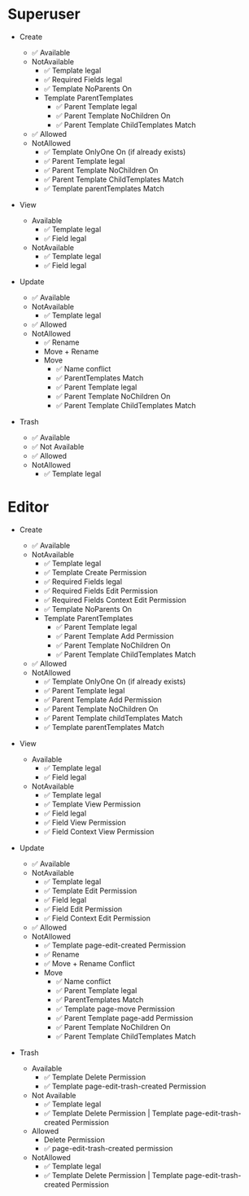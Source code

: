 Superuser
=========
- Create
  - ✅ Available
  - NotAvailable
    - ✅ Template legal
    - ✅ Required Fields legal
    - ✅ Template NoParents On
    - Template ParentTemplates
      - ✅ Parent Template legal
      - ✅ Parent Template NoChildren On
      - ✅ Parent Template ChildTemplates Match
  - ✅ Allowed
  - NotAllowed
    - ✅ Template OnlyOne On (if already exists)
    - ✅ Parent Template legal
    - ✅ Parent Template NoChildren On
    - ✅ Parent Template ChildTemplates Match
    - ✅ Template parentTemplates Match

- View
  - Available
    - ✅ Template legal
    - ✅ Field legal
  - NotAvailable
    - ✅ Template legal
    - ✅ Field legal

- Update
  - ✅ Available
  - NotAvailable
    - ✅ Template legal
  - ✅ Allowed
  - NotAllowed
    - ✅ Rename
    - Move + Rename
    - Move
      - ✅ Name conflict
      - ✅ ParentTemplates Match
      - ✅ Parent Template legal
      - ✅ Parent Template NoChildren On
      - ✅ Parent Template ChildTemplates Match

- Trash
  - ✅ Available
  - ✅ Not Available
  - ✅ Allowed
  - NotAllowed
    - ✅ Template legal

Editor
======
- Create
  - ✅ Available
  - NotAvailable
    - ✅ Template legal
    - ✅ Template Create Permission
    - ✅ Required Fields legal
    - ✅ Required Fields Edit Permission
    - ✅ Required Fields Context Edit Permission
    - ✅ Template NoParents On
    - Template ParentTemplates
      - ✅ Parent Template legal
      - ✅ Parent Template Add Permission
      - ✅ Parent Template NoChildren On
      - ✅ Parent Template ChildTemplates Match
  - ✅ Allowed
  - NotAllowed
    - ✅ Template OnlyOne On (if already exists)
    - ✅ Parent Template legal
    - ✅ Parent Template Add Permission
    - ✅ Parent Template NoChildren On
    - ✅ Parent Template childTemplates Match
    - ✅ Template parentTemplates Match

- View
  - Available
    - ✅ Template legal
    - ✅ Field legal
  - NotAvailable
    - ✅ Template legal
    - ✅ Template View Permission
    - ✅ Field legal
    - ✅ Field View Permission
    - ✅ Field Context View Permission

- Update
  - ✅ Available
  - NotAvailable
    - ✅ Template legal
    - ✅ Template Edit Permission
    - ✅ Field legal
    - ✅ Field Edit Permission
    - ✅ Field Context Edit Permission
  - ✅ Allowed
  - NotAllowed
    - ✅ Template page-edit-created Permission
    - ✅ Rename
    - ✅ Move + Rename Conflict
    - Move
      - ✅ Name conflict
      - ✅ Parent Template legal
      - ✅ ParentTemplates Match
      - ✅ Template page-move Permission
      - ✅ Parent Template page-add Permission
      - ✅ Parent Template NoChildren On
      - ✅ Parent Template ChildTemplates Match

- Trash
  - Available
    - ✅ Template Delete Permission
    - ✅ Template page-edit-trash-created Permission
  - Not Available
    - ✅ Template legal
    - ✅ Template Delete Permission | Template page-edit-trash-created Permission
  - Allowed
    - Delete Permission
    - ✅ page-edit-trash-created permission
  - NotAllowed
    - ✅ Template legal
    - ✅ Template Delete Permission | Template page-edit-trash-created Permission